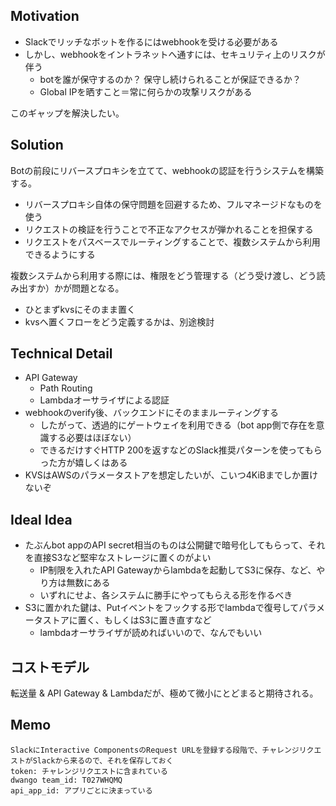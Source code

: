 ## Motivation

- Slackでリッチなボットを作るにはwebhookを受ける必要がある
- しかし、webhookをイントラネットへ通すには、セキュリティ上のリスクが伴う
  - botを誰が保守するのか？ 保守し続けられることが保証できるか？
  - Global IPを晒すこと＝常に何らかの攻撃リスクがある

このギャップを解決したい。

## Solution

Botの前段にリバースプロキシを立てて、webhookの認証を行うシステムを構築する。

- リバースプロキシ自体の保守問題を回避するため、フルマネージドなものを使う
- リクエストの検証を行うことで不正なアクセスが弾かれることを担保する
- リクエストをパスベースでルーティングすることで、複数システムから利用できるようにする

複数システムから利用する際には、権限をどう管理する（どう受け渡し、どう読み出すか）かが問題となる。

- ひとまずkvsにそのまま置く
- kvsへ置くフローをどう定義するかは、別途検討

## Technical Detail

- API Gateway
  - Path Routing
  - Lambdaオーサライザによる認証
- webhookのverify後、バックエンドにそのままルーティングする
  - したがって、透過的にゲートウェイを利用できる（bot app側で存在を意識する必要はほぼない）
  - できるだけすぐHTTP 200を返すなどのSlack推奨パターンを使ってもらった方が嬉しくはある
- KVSはAWSのパラメータストアを想定したいが、こいつ4KiBまでしか置けないぞ

## Ideal Idea

- たぶんbot appのAPI secret相当のものは公開鍵で暗号化してもらって、それを直接S3など堅牢なストレージに置くのがよい
  - IP制限を入れたAPI Gatewayからlambdaを起動してS3に保存、など、やり方は無数にある
  - いずれにせよ、各システムに勝手にやってもらえる形を作るべき
- S3に置かれた鍵は、Putイベントをフックする形でlambdaで復号してパラメータストアに置く、もしくはS3に置き直すなど
  - lambdaオーサライザが読めればいいので、なんでもいい

## コストモデル

転送量 & API Gateway & Lambdaだが、極めて微小にとどまると期待される。

## Memo

```
SlackにInteractive ComponentsのRequest URLを登録する段階で、チャレンジリクエストがSlackから来るので、それを保存しておく
token: チャレンジリクエストに含まれている
dwango team_id: T027WHQMQ
api_app_id: アプリごとに決まっている
```

